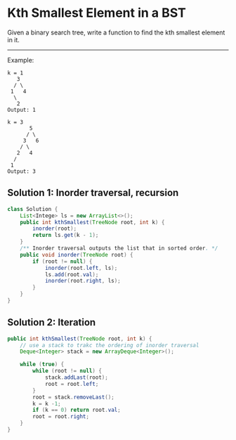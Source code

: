 # Kth Smallest Element in a BST

Given a binary search tree, write a function to find the kth smallest element in it.

---

Example:

```
k = 1
   3
  / \
 1   4
  \
   2
Output: 1

k = 3
       5
      / \
     3   6
    / \
   2   4
  /
 1
Output: 3
```

## Solution 1: Inorder traversal, recursion

```java
class Solution {
    List<Intege> ls = new ArrayList<>();
    public int kthSmallest(TreeNode root, int k) {
        inorder(root);
        return ls.get(k - 1);
    }
    /** Inorder traversal outputs the list that in sorted order. */
    public void inorder(TreeNode root) {
        if (root != null) {
            inorder(root.left, ls);
            ls.add(root.val);
            inorder(root.right, ls);
        }       
    }
}
```

## Solution 2: Iteration

```java
public int kthSmallest(TreeNode root, int k) {
    // use a stack to trakc the ordering of inorder traversal
    Deque<Integer> stack = new ArrayDeque<Integer>();

    while (true) {
        while (root != null) {
            stack.addLast(root);
            root = root.left;
        }
        root = stack.removeLast();
        k = k -1;
        if (k == 0) return root.val;
        root = root.right;
    }
}
```